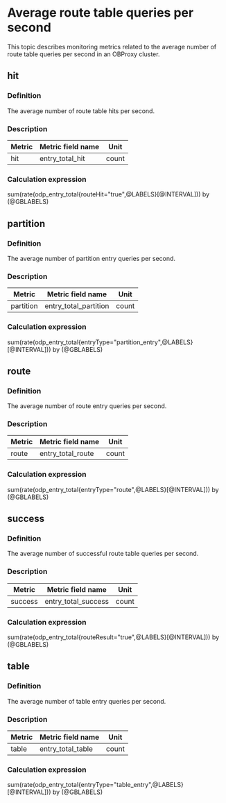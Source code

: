 # Average route table queries per second

This topic describes monitoring metrics related to the average number of route table queries per second in an OBProxy cluster.

## hit

### Definition

The average number of route table hits per second.

### Description

| **Metric** | **Metric field name** | **Unit** |
|------------|-----------------------|----------|
| hit        | entry_total_hit       | count    |

### Calculation expression

sum(rate(odp_entry_total{routeHit="true",@LABELS}\[@INTERVAL\])) by (@GBLABELS)

## partition

### Definition

The average number of partition entry queries per second.

### Description

| **Metric** | **Metric field name** | **Unit** |
|------------|-----------------------|----------|
| partition  | entry_total_partition | count    |

### Calculation expression

sum(rate(odp_entry_total{entryType="partition_entry",@LABELS}\[@INTERVAL\])) by (@GBLABELS)

## route

### Definition

The average number of route entry queries per second.

### Description

| **Metric** | **Metric field name** | **Unit** |
|------------|-----------------------|----------|
| route      | entry_total_route     | count    |

### Calculation expression

sum(rate(odp_entry_total{entryType="route",@LABELS}\[@INTERVAL\])) by (@GBLABELS)

## success

### Definition

The average number of successful route table queries per second.

### Description

| **Metric** | **Metric field name** | **Unit** |
|------------|-----------------------|----------|
| success    | entry_total_success   | count    |

### Calculation expression

sum(rate(odp_entry_total{routeResult="true",@LABELS}\[@INTERVAL\])) by (@GBLABELS)

## table

### Definition

The average number of table entry queries per second.

### Description

| **Metric** | **Metric field name** | **Unit** |
|------------|-----------------------|----------|
| table      | entry_total_table     | count    |

### Calculation expression

sum(rate(odp_entry_total{entryType="table_entry",@LABELS}\[@INTERVAL\])) by (@GBLABELS)
